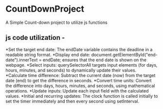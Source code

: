 # CountDownProject
A Simple Count-down project to utilize js functions

js code utilization -
----------------------------------------------------------------------------------------------------------------------------------
*Set the target end date:
                 The endDate variable contains the deadline in a readable string format.
*Display end date:
                document.getElementById("end-date").innerText = endDate; ensures that the end date is shown on the webpage.
*Select inputs: 
               querySelectorAll targets input elements (for days, hours, minutes, and seconds) to dynamically update their values.
*Calculate time difference:
                Subtract the current date (now) from the target date (end) to get the difference in seconds.
*Convert time units: 
                Convert the difference into days, hours, minutes, and seconds, using mathematical operations.
*Update inputs: 
                Update each input field with the calculated values.
*Initial and recurring updates: 
                The clock function is called initially to set the timer immediately and then every second using setInterval.
